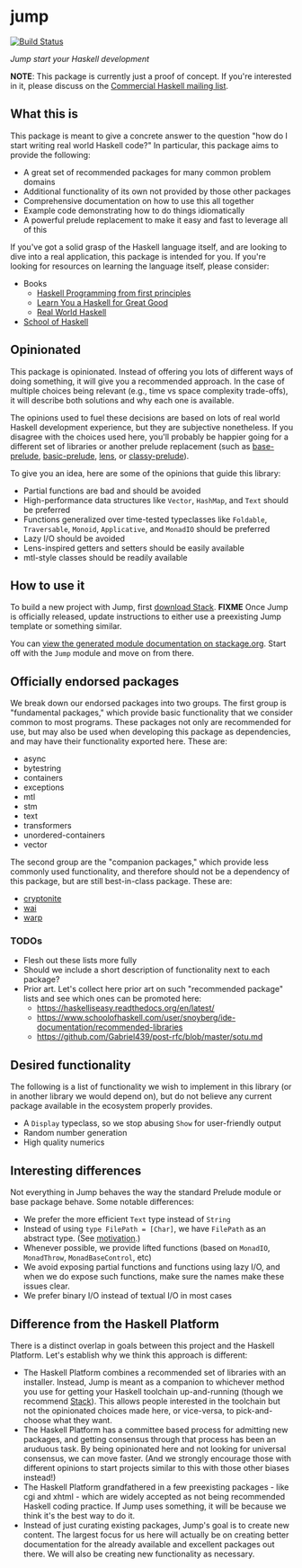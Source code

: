 # jump

[![Build Status](https://travis-ci.org/commercialhaskell/jump.svg?branch=master)](https://travis-ci.org/commercialhaskell/jump)

_Jump start your Haskell development_

__NOTE__: This package is currently just a proof of concept. If you're
interested in it, please discuss on the [Commercial Haskell mailing
list](http://commercialhaskell.com).

## What this is

This package is meant to give a concrete answer to the question "how do I start
writing real world Haskell code?" In particular, this package aims to provide
the following:

* A great set of recommended packages for many common problem domains
* Additional functionality of its own not provided by those other packages
* Comprehensive documentation on how to use this all together
* Example code demonstrating how to do things idiomatically
* A powerful prelude replacement to make it easy and fast to leverage all of
  this

If you've got a solid grasp of the Haskell language itself, and are looking to
dive into a real application, this package is intended for you. If you're
looking for resources on learning the language itself, please consider:

* Books
    * [Haskell Programming from first principles](http://haskellbook.com/)
    * [Learn You a Haskell for Great Good](http://learnyouahaskell.com/)
    * [Real World Haskell](http://book.realworldhaskell.org/)
* [School of Haskell](https://www.schoolofhaskell.com/)

## Opinionated

This package is opinionated. Instead of offering you lots of different ways of
doing something, it will give you a recommended approach. In the case of
multiple choices being relevant (e.g., time vs space complexity trade-offs), it
will describe both solutions and why each one is available.

The opinions used to fuel these decisions are based on lots of real world
Haskell development experience, but they are subjective nonetheless. If you
disagree with the choices used here, you'll probably be happier going for a
different set of libraries or another prelude replacement (such as
[base-prelude](https://www.stackage.org/package/base-prelude),
[basic-prelude](https://www.stackage.org/package/basic-prelude),
[lens](https://www.stackage.org/package/lens), or
[classy-prelude](https://www.stackage.org/package/classy-prelude)).

To give you an idea, here are some of the opinions that guide this library:

* Partial functions are bad and should be avoided
* High-performance data structures like `Vector`, `HashMap`, and `Text` should
  be preferred
* Functions generalized over time-tested typeclasses like `Foldable`,
  `Traversable`, `Monoid`, `Applicative`, and `MonadIO` should be preferred
* Lazy I/O should be avoided
* Lens-inspired getters and setters should be easily available
* mtl-style classes should be readily available

## How to use it

To build a new project with Jump, first [download
Stack](http://haskellstack.com/). __FIXME__ Once Jump is officially released,
update instructions to either use a preexisting Jump template or something
similar.

You can [view the generated module documentation on
stackage.org](https://www.stackage.org/package/jump). Start off with the `Jump`
module and move on from there.

## Officially endorsed packages

We break down our endorsed packages into two groups. The first group is
"fundamental packages," which provide basic functionality that we consider
common to most programs. These packages not only are recommended for use, but
may also be used when developing this package as dependencies, and may have
their functionality exported here.  These are:

* async
* bytestring
* containers
* exceptions
* mtl
* stm
* text
* transformers
* unordered-containers
* vector

The second group are the "companion packages," which provide less commonly used
functionality, and therefore should not be a dependency of this package, but
are still best-in-class package. These are:

* [cryptonite](https://www.stackage.org/package/cryptonite)
* [wai](https://www.stackage.org/package/wai)
* [warp](https://www.stackage.org/package/warp)

### TODOs

* Flesh out these lists more fully
* Should we include a short description of functionality next to each
  package?
* Prior art.  Let's collect here prior art on such "recommended package"
  lists and see which ones can be promoted here:
    * https://haskelliseasy.readthedocs.org/en/latest/
    * https://www.schoolofhaskell.com/user/snoyberg/ide-documentation/recommended-libraries
    * https://github.com/Gabriel439/post-rfc/blob/master/sotu.md

## Desired functionality

The following is a list of functionality we wish to implement in this library
(or in another library we would depend on), but do not believe any current
package available in the ecosystem properly provides.

* A `Display` typeclass, so we stop abusing `Show` for user-friendly output
* Random number generation
* High quality numerics

## Interesting differences

Not everything in Jump behaves the way the standard Prelude module or base
package behave. Some notable differences:

* We prefer the more efficient `Text` type instead of `String`
* Instead of using `type FilePath = [Char]`, we have `FilePath` as an abstract
  type. (See
  [motivation](https://ghc.haskell.org/trac/ghc/wiki/Proposal/AbstractFilePath).)
* Whenever possible, we provide lifted functions (based on `MonadIO`,
  `MonadThrow`, `MonadBaseControl`, etc)
* We avoid exposing partial functions and functions using lazy I/O, and when we
  do expose such functions, make sure the names make these issues clear.
* We prefer binary I/O instead of textual I/O in most cases

## Difference from the Haskell Platform

There is a distinct overlap in goals between this project and the Haskell
Platform. Let's establish why we think this approach is different:

* The Haskell Platform combines a recommended set of libraries with an
  installer. Instead, Jump is meant as a companion to whichever method you use
  for getting your Haskell toolchain up-and-running (though we recommend
  [Stack](http://haskellstack.com)). This allows people interested in the
  toolchain but not the opinionated choices made here, or vice-versa, to
  pick-and-choose what they want.
* The Haskell Platform has a committee based process for admitting new
  packages, and getting consensus through that process has been an aruduous
  task. By being opinionated here and not looking for universal consensus, we
  can move faster. (And we strongly encourage those with different opinions to
  start projects similar to this with those other biases instead!)
* The Haskell Platform grandfathered in a few preexisting packages - like cgi
  and xhtml - which are widely accepted as not being recommended Haskell coding
  practice. If Jump uses something, it will be because we think it's the best
  way to do it.
* Instead of just curating existing packages, Jump's goal is to create new
  content. The largest focus for us here will actually be on creating better
  documentation for the already available and excellent packages out there. We
  will also be creating new functionality as necessary.
